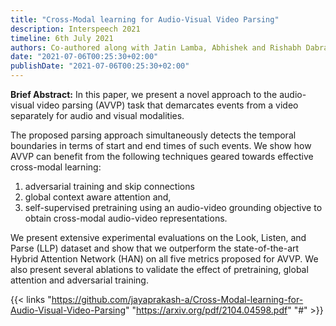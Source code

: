 ```yaml
---
title: "Cross-Modal learning for Audio-Visual Video Parsing"
description: Interspeech 2021
timeline: 6th July 2021
authors: Co-authored along with Jatin Lamba, Abhishek and Rishabh Dabral
date: "2021-07-06T00:25:30+02:00"
publishDate: "2021-07-06T00:25:30+02:00"
---
```


**Brief Abstract:** In this paper, we present a novel approach to the audio-visual video parsing (AVVP) task that demarcates events from a video separately for audio and visual modalities.
<!--more-->

The proposed parsing approach simultaneously detects the temporal boundaries in terms of start and end times of such events. We show how AVVP can benefit from the following techniques geared towards effective cross-modal learning:

1. adversarial training and skip connections 
2. global context aware attention and, 
3. self-supervised pretraining using an audio-video grounding objective to obtain cross-modal audio-video representations. 

We present extensive experimental evaluations on the Look, Listen, and Parse (LLP) dataset and show that we outperform the state-of-the-art Hybrid Attention Network (HAN) on all five metrics proposed for AVVP. We also present several ablations to validate the effect of pretraining, global attention and adversarial training. 


{{< links "https://github.com/jayaprakash-a/Cross-Modal-learning-for-Audio-Visual-Video-Parsing" "https://arxiv.org/pdf/2104.04598.pdf" "#" >}}